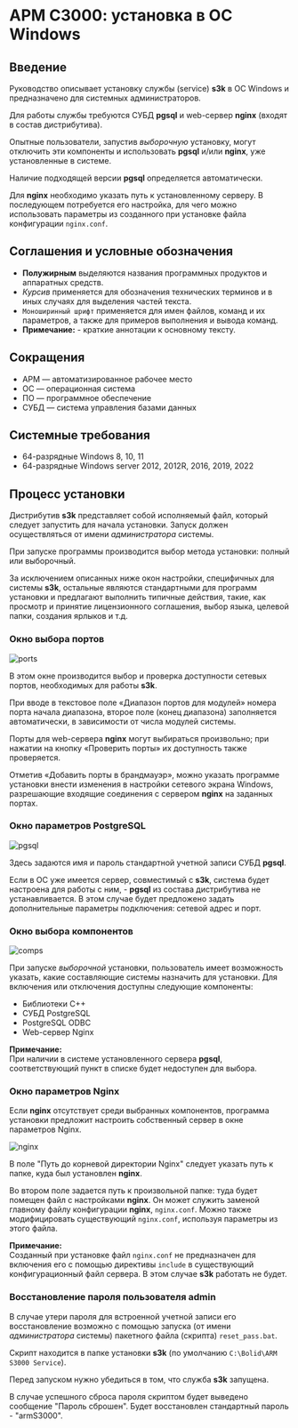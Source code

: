# АРМ С3000: установка в ОС Windows



<!--
TODO Nginx => nginx

ORIG screens appearance order:
- typical install:
  - ports
  - pgsql
- advanced install:
  - comps
  - ports
  - pgsql
  - nginx
-->

<!--
NOTE:
- installer: pgsql 9.6
- installer: psqlODBC_x64: 13.02
- debian 12: pgsql 15.3
- 9.6 for win: not supported anymore
- s3k works OK with existing psql 16.0
- psql port: 5432 (/etc/services)
-->



## Введение

Руководство описывает установку службы (service) **s3k**
в ОС Windows и предназначено для системных администраторов.

Для работы службы требуются СУБД **pgsql** и web-сервер **nginx**
(входят в состав дистрибутива).

Опытные пользователи, запустив *выборочную* установку,
могут отключить эти компоненты и использовать **pgsql**
и/или **nginx**, уже установленные в системе.

Наличие подходящей версии **pgsql** определяется автоматически.

Для **nginx** необходимо указать путь к установленному серверу.
В последующем потребуется его настройка, для чего можно использовать
параметры из созданного при установке файла конфигурации `nginx.conf`.



## Соглашения и условные обозначения

- **Полужирным** выделяются названия программных продуктов и аппаратных средств.
- *Курсив* применяется для обозначения технических терминов
  и в иных случаях для выделения частей текста.
- `Моноширинный шрифт` применяется для имен файлов, команд и их параметров,
  а также для примеров выполнения и вывода команд.
- **Примечание:** - краткие аннотации к основному тексту.



## Сокращения

- АРМ — автоматизированное рабочее место
- ОС — операционная система
- ПО — программное обеспечение
- СУБД — система управления базами данных



## Системные требования

- 64-разрядные Windows 8, 10, 11
- 64-разрядные Windows server 2012, 2012R, 2016, 2019, 2022



## Процесс установки

Дистрибутив **s3k** представляет собой исполняемый файл,
который следует запустить для начала установки. Запуск должен
осуществляться от имени *администратора* системы.

При запуске программы производится выбор метода установки:
полный или выборочный.

За исключением описанных ниже окон настройки, специфичных
для системы **s3k**, остальные являются стандартными
для программ установки и предлагают выполнить типичные
действия, такие, как просмотр и принятие лицензионного
соглашения, выбор языка, целевой папки, создания ярлыков и т.д.



### Окно выбора портов

![ports](ss_win/ports.png 'ports')

В этом окне производится выбор и проверка доступности сетевых
портов, необходимых для работы **s3k**.

При вводе в текстовое поле «Диапазон портов для модулей» номера
порта начала диапазона, второе поле (конец диапазона) заполняется
автоматически, в зависимости от числа модулей системы.

Порты для web-сервера **nginx** могут выбираться произвольно; при
нажатии на кнопку «Проверить порты» их доступность также проверяется.

Отметив «Добавить порты в брандмауэр», можно указать программе
установки внести изменения в настройки сетевого экрана Windows,
разрешающие входящие соединения с сервером **nginx** на заданных
портах.



### Окно параметров PostgreSQL

![pgsql](ss_win/pgsql.png 'pgsql')

Здесь задаются имя и пароль стандартной учетной записи СУБД **pgsql**.

Если в ОС уже имеется сервер, совместимый с **s3k**,
система будет настроена для работы с ним, - **pgsql** из
состава дистрибутива не устанавливается. В этом случае будет
предложено задать дополнительные параметры подключения:
сетевой адрес и порт.



### Окно выбора компонентов

![comps](ss_win/comps.png 'comps')

При запуске *выборочной* установки, пользователь имеет возможность
указать, какие составляющие системы назначить для установки.
Для включения или отключения доступны следующие компоненты:
- Библиотеки C++
- СУБД PostgreSQL
- PostgreSQL ODBC
- Web-сервер Nginx

**Примечание:**<br />
При наличии в системе установленного сервера **pgsql**,
соответствующий пункт в списке будет недоступен для выбора.



### Окно параметров Nginx

Если **nginx** отсутствует среди выбранных компонентов,
программа установки предложит настроить собственный сервер
в окне параметров Nginx.

![nginx](ss_win/nginx.png 'nginx')

В поле "Путь до корневой директории Nginx"
следует указать путь к папке, куда был установлен **nginx**.

Во втором поле задается путь к произвольной папке:
туда будет помещен файл с настройками **nginx**.
Он может служить заменой главному файлу конфигурации
**nginx**, `nginx.conf`.
Можно также модифицировать существующий `nginx.conf`,
используя параметры из этого файла.

**Примечание:**<br />
Созданный при установке файл `nginx.conf`
не предназначен для включения его с помощью
директивы `include` в существующий конфигурационный файл сервера.
В этом случае **s3k** работать не будет.



### Восстановление пароля пользователя admin

В случае утери пароля для встроенной учетной записи
его восстановление возможно
с помощью запуска (от имени *администратора* системы)
пакетного файла (скрипта) `reset_pass.bat`.

Скрипт находится в папке установки **s3k**
(по умолчанию `C:\Bolid\ARM S3000 Service`).

Перед запуском нужно убедиться в том, что служба **s3k** запущена.

В случае успешного сброса пароля скриптом будет выведено
сообщение "Пароль сброшен". Будет восстановлен стандартный
пароль - "armS3000".

